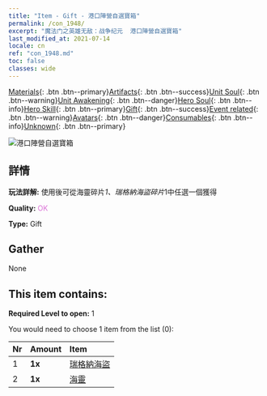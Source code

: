 ```yaml
---
title: "Item - Gift - 港口陣營自選寶箱"
permalink: /con_1948/
excerpt: "魔法门之英雄无敌：战争纪元  港口陣營自選寶箱"
last_modified_at: 2021-07-14
locale: cn
ref: "con_1948.md"
toc: false
classes: wide
---
```

 [Materials](/ItemsCN/){: .btn .btn--primary}[Artifacts](/ItemsCN/Artifacts/){: .btn .btn--success}[Unit Soul](/ItemsCN/UnitSoul/){: .btn .btn--warning}[Unit Awakening](/ItemsCN/UnitAwakening/){: .btn .btn--danger}[Hero Soul](/ItemsCN/HeroSoul/){: .btn .btn--info}[Hero Skill](/ItemsCN/HeroSkill/){: .btn .btn--primary}[Gift](/ItemsCN/Gift/){: .btn .btn--success}[Event related](/ItemsCN/Events/){: .btn .btn--warning}[Avatars](/ItemsCN/Avatars/){: .btn .btn--danger}[Consumables](/ItemsCN/Consumables/){: .btn .btn--info}[Unknown](/ItemsCN/Unknown/){: .btn .btn--primary}

 ![港口陣營自選寶箱](/images/t/i_904010.png)

## 詳情
 **玩法詳解:** 使用後可從海靈碎片*1、瑞格納海盜碎片*1中任選一個獲得

 **Quality:** <span style="color: #DA70D6">OK</span>

 **Type:** Gift

## Gather

  None

## This item contains:

 **Required Level to open:** 1

 You would need to choose 1 item from the list (0):

  | Nr | Amount |     Item    |
  |:---|:-------|:------------|
  | 1 |  **1x** | [瑞格納海盜](/cn/Items/unt_273/) |  | 
  | 2 |  **1x** | [海靈](/cn/Items/unt_275/) |  | 
